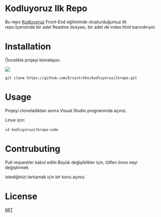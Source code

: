 # Kodluyoruz Ilk Repo
Bu repo [Kodluyoruz](#) Front-End eğitiminde oluşturduğumuz ilk repo.İçerisinde bir adet Readme dosyası, bir adet de index.html barındırıyor.

# Installation

Öncelikle projeyi klonelayın.

![](C:\Users\Ersin\Desktop\1.png)



`git clone https://github.com/Ersintrkkn/kodluyoruzilkrepo.git`

# Usage

Projeyi cloneladıktan sonra Visual Studio programında açınız.

Linux için:

`cd kodluyoruzilkrepo`
`code`

# Contrubuting

Pull requestler kabul edilir.Büyük değişiklikler için, lütfen önce neyi değiştirmek

istediğinizi tartışmak için bir konu açınız.

# License

[MIT](#)